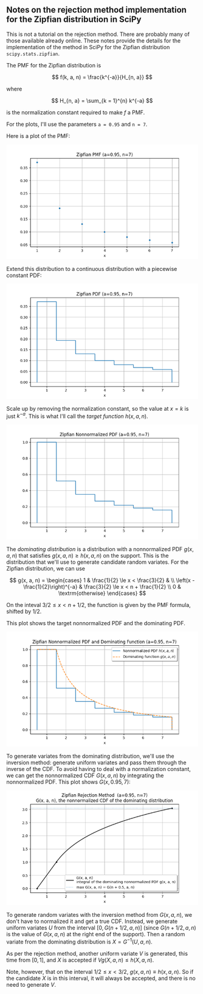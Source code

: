 Notes on the rejection method implementation for the Zipfian distribution in SciPy
----------------------------------------------------------------------------------

This is not a tutorial on the rejection method.  There are probably many of those
available already online.  These notes provide the details for the implementation
of the method in SciPy for the Zipfian distribution `scipy.stats.zipfian`.

The PMF for the Zipfian distribution is

$$
    f(k, a, n) = \frac{k^{-a}}{H_{n, a}}
$$

where

$$
    H_{n, a} = \sum_{k = 1}^{n} k^{-a}
$$

is the normalization constant required to make $f$ a PMF.

For the plots, I'll use the parameters `a = 0.95` and `n = 7`.

Here is a plot of the PMF:

![](https://github.com/WarrenWeckesser/experiments/blob/main/python/numpy/random-cython/docs/zipfian_pmf.png)

Extend this distribution to a continuous distribution with a piecewise constant PDF:

![](https://github.com/WarrenWeckesser/experiments/blob/main/python/numpy/random-cython/docs/zipfian_pdf.png)

Scale up by removing the normalization constant, so the value at $x = k$ is just $k^{-a}$.
This is what I'll call the *target function* $h(x, a, n)$.

![](https://github.com/WarrenWeckesser/experiments/blob/main/python/numpy/random-cython/docs/zipfian_nnpdf.png)

The *dominating distribution* is a distribution with a nonnormalized PDF $g(x, a, n)$ that
satisfies $g(x, a, n) \ge h(x, a, n)$ on the support.  This is the distribution that we'll
use to generate candidate random variates.  For the Zipfian distribution, we can use

$$
    g(x, a, n)
     = \begin{cases}
         1                                 & \frac{1}{2} \le x < \frac{3}{2} & \\
         \left(x - \frac{1}{2}\right)^{-a} & \frac{3}{2} \le x < n + \frac{1}{2} \\
         0                                 & \textrm{otherwise}
       \end{cases}
$$

On the inteval $\textrm{3/2} \le x < n + \textrm{1/2}$, the function is given by the PMF formula,
shifted by $\textrm{1/2}$.

This plot shows the target nonnormalized PDF and the dominating PDF.

![](https://github.com/WarrenWeckesser/experiments/blob/main/python/numpy/random-cython/docs/zipfian_nnpdf_and_dom.png)

To generate variates from the dominating distribution, we'll use the inversion method: generate uniform
variates and pass them through the inverse of the CDF.  To avoid having to deal with a normalization
constant, we can get the nonnormalized CDF $G(x, a, n)$ by integrating the nonnormalized PDF.
This plot shows $G(x, 0.95, 7)$:

![](https://github.com/WarrenWeckesser/experiments/blob/main/python/numpy/random-cython/docs/zipfian_dom_nncdf.png)


To generate random variates with the inversion method from $G(x, a, n)$, we don't have to normalized it
and get a true CDF. Instead, we generate uniform variates $U$ from the interval $[0, G(n+\textrm{1/2}, a, n)]$ (since
$G(n+\textrm{1/2}, a, n)$ is the value of $G(x, a, n)$ at the right end of the support).  Then a random variate
from the dominating distribution is $X = G^{-1}(U, a, n)$.

As per the rejection method, another uniform variate $V$ is generated, this time from $[0, 1]$, and $X$
is accepted if $V g(X, a, n) \le h(X, a, n)$.

Note, however, that on the interval $\textrm{1/2} \le x \lt \textrm{3/2}$, $g(x, a, n) \equiv h(x, a, n)$.  So if the
candidate $X$ is in this interval, it will always be accepted, and there is no need to generate $V$.

